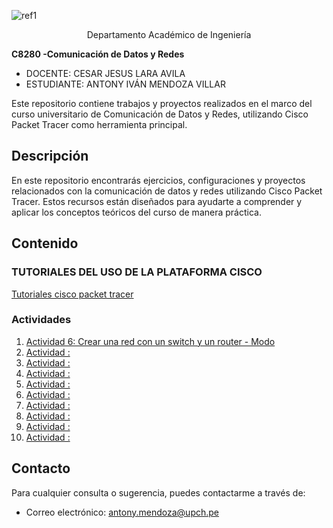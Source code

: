 ﻿
![ref1](https://github.com/Marlith08/CDR_GRUPO_4/blob/main/Actividades/Actividad_2/IMAGENES/Aspose.Words.4a04a952-2312-4885-bf35-5d11a6786cc3.001.png)

<p align="center">
   Departamento Académico de Ingeniería </p>

**C8280 -Comunicación de Datos y Redes** 

- DOCENTE: CESAR JESUS LARA AVILA
- ESTUDIANTE: ANTONY IVÁN MENDOZA VILLAR

Este repositorio contiene trabajos y proyectos realizados en el marco del curso universitario de Comunicación de Datos y Redes, utilizando Cisco Packet Tracer como herramienta principal.

## Descripción

En este repositorio encontrarás ejercicios, configuraciones y proyectos relacionados con la comunicación de datos y redes utilizando Cisco Packet Tracer. Estos recursos están diseñados para ayudarte a comprender y aplicar los conceptos teóricos del curso de manera práctica.

## Contenido

### TUTORIALES DEL USO DE LA PLATAFORMA CISCO
[Tutoriales cisco packet tracer](https://github.com/Sh3ccid/MENDOZA_VILLAR_ANTONY/tree/main/TUTORIALES_CISCO_PACKET_TRACER)
### Actividades

1. [Actividad 6: Crear una red con un switch y un router - Modo](https://github.com/Sh3ccid/MENDOZA_VILLAR_ANTONY/tree/main/ACTIVIDADES/Actividad_6)
2. [Actividad : ]()
3. [Actividad : ]()
4. [Actividad : ]()
5. [Actividad : ]()
6. [Actividad : ]()
7. [Actividad : ]()
8. [Actividad : ]()
9. [Actividad : ]()
10. [Actividad : ]()

## Contacto

Para cualquier consulta o sugerencia, puedes contactarme a través de:

- Correo electrónico: [antony.mendoza@upch.pe](mailto:tu_email@example.com)
